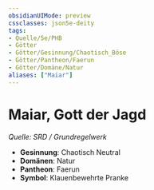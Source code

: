 ```yaml
---
obsidianUIMode: preview
cssclasses: json5e-deity
tags:
- Quelle/5e/PHB
- Götter
- Götter/Gesinnung/Chaotisch_Böse
- Götter/Pantheon/Faerun
- Götter/Domäne/Natur
aliases: ["Maiar"]
---
```

# Maiar, Gott der Jagd
*Quelle: SRD / Grundregelwerk* 

- **Gesinnung**: Chaotisch Neutral
- **Domänen**: Natur
- **Pantheon**: Faerun
- **Symbol**: Klauenbewehrte Pranke